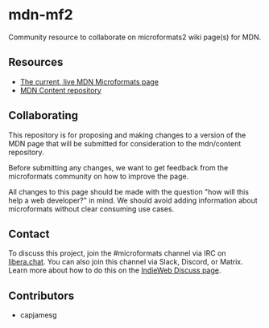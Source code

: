 # mdn-mf2

Community resource to collaborate on microformats2 wiki page(s) for MDN.

## Resources

- [The current, live MDN Microformats page](https://developer.mozilla.org/en-US/docs/Web/HTML/microformats)
- [MDN Content repository](https://github.com/mdn/content)

## Collaborating

This repository is for proposing and making changes to a version of the MDN page that will be submitted for consideration to the mdn/content repository.

Before submitting any changes, we want to get feedback from the microformats community on how to improve the page.

All changes to this page should be made with the question "how will this help a web developer?" in mind. We should avoid adding information about microformats without clear consuming use cases.

## Contact

To discuss this project, join the #microformats channel via IRC on [libera.chat](https://libera.chat). You can also join this channel via Slack, Discord, or Matrix. Learn more about how to do this on the [IndieWeb Discuss page](https://indieweb.org/discuss).

## Contributors

- capjamesg
